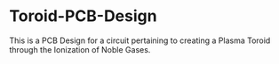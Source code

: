 # Toroid-PCB-Design
This is a PCB Design for a circuit pertaining to creating a Plasma Toroid through the Ionization of Noble Gases.
